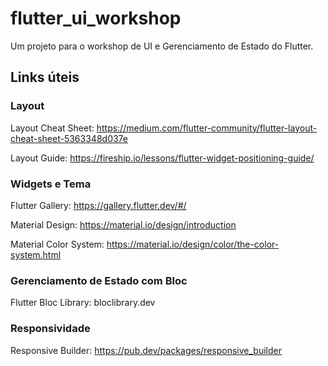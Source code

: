 # flutter_ui_workshop

Um projeto para o workshop de UI e Gerenciamento de Estado do Flutter.

## Links úteis

### Layout

Layout Cheat Sheet: https://medium.com/flutter-community/flutter-layout-cheat-sheet-5363348d037e

Layout Guide: https://fireship.io/lessons/flutter-widget-positioning-guide/

### Widgets e Tema

Flutter Gallery: https://gallery.flutter.dev/#/

Material Design: https://material.io/design/introduction

Material Color System: https://material.io/design/color/the-color-system.html

### Gerenciamento de Estado com Bloc

Flutter Bloc Library: bloclibrary.dev

### Responsividade

Responsive Builder: https://pub.dev/packages/responsive_builder
